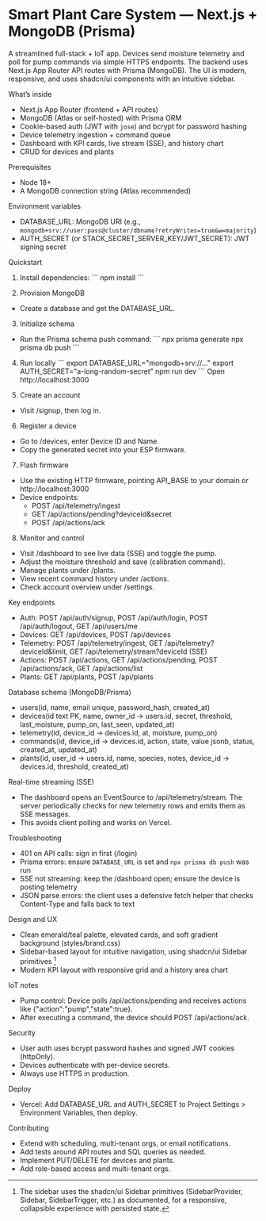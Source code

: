 # Smart Plant Care System — Next.js + MongoDB (Prisma)

A streamlined full-stack + IoT app. Devices send moisture telemetry and poll for pump commands via simple HTTPS endpoints. The backend uses Next.js App Router API routes with Prisma (MongoDB). The UI is modern, responsive, and uses shadcn/ui components with an intuitive sidebar.

What’s inside
- Next.js App Router (frontend + API routes)
- MongoDB (Atlas or self-hosted) with Prisma ORM
- Cookie-based auth (JWT with `jose`) and bcrypt for password hashing
- Device telemetry ingestion + command queue
- Dashboard with KPI cards, live stream (SSE), and history chart
- CRUD for devices and plants

Prerequisites
- Node 18+
- A MongoDB connection string (Atlas recommended)

Environment variables
- DATABASE_URL: MongoDB URI (e.g., `mongodb+srv://user:pass@cluster/dbname?retryWrites=true&w=majority`)
- AUTH_SECRET (or STACK_SECRET_SERVER_KEY/JWT_SECRET): JWT signing secret

Quickstart
1) Install dependencies:
\`\`\`
npm install
\`\`\`

2) Provision MongoDB
- Create a database and get the DATABASE_URL.

3) Initialize schema
- Run the Prisma schema push command:
\`\`\`
npx prisma generate
npx prisma db push
\`\`\`

4) Run locally
\`\`\`
export DATABASE_URL="mongodb+srv://..."
export AUTH_SECRET="a-long-random-secret"
npm run dev
\`\`\`
Open http://localhost:3000

5) Create an account
- Visit /signup, then log in.

6) Register a device
- Go to /devices, enter Device ID and Name.
- Copy the generated secret into your ESP firmware.

7) Flash firmware
- Use the existing HTTP firmware, pointing API_BASE to your domain or http://localhost:3000
- Device endpoints:
  - POST /api/telemetry/ingest
  - GET /api/actions/pending?deviceId&secret
  - POST /api/actions/ack

8) Monitor and control
- Visit /dashboard to see live data (SSE) and toggle the pump.
- Adjust the moisture threshold and save (calibration command).
- Manage plants under /plants.
- View recent command history under /actions.
- Check account overview under /settings.

Key endpoints
- Auth: POST /api/auth/signup, POST /api/auth/login, POST /api/auth/logout, GET /api/users/me
- Devices: GET /api/devices, POST /api/devices
- Telemetry: POST /api/telemetry/ingest, GET /api/telemetry?deviceId&limit, GET /api/telemetry/stream?deviceId (SSE)
- Actions: POST /api/actions, GET /api/actions/pending, POST /api/actions/ack, GET /api/actions/list
- Plants: GET /api/plants, POST /api/plants

Database schema (MongoDB/Prisma)
- users(id, name, email unique, password_hash, created_at)
- devices(id text PK, name, owner_id -> users.id, secret, threshold, last_moisture, pump_on, last_seen, updated_at)
- telemetry(id, device_id -> devices.id, at, moisture, pump_on)
- commands(id, device_id -> devices.id, action, state, value jsonb, status, created_at, updated_at)
- plants(id, user_id -> users.id, name, species, notes, device_id -> devices.id, threshold, created_at)

Real-time streaming (SSE)
- The dashboard opens an EventSource to /api/telemetry/stream. The server periodically checks for new telemetry rows and emits them as SSE messages.
- This avoids client polling and works on Vercel.

Troubleshooting
- 401 on API calls: sign in first (/login)
- Prisma errors: ensure `DATABASE_URL` is set and `npx prisma db push` was run
- SSE not streaming: keep the /dashboard open; ensure the device is posting telemetry
- JSON parse errors: the client uses a defensive fetch helper that checks Content-Type and falls back to text

Design and UX
- Clean emerald/teal palette, elevated cards, and soft gradient background (styles/brand.css)
- Sidebar-based layout for intuitive navigation, using shadcn/ui Sidebar primitives [^1]
- Modern KPI layout with responsive grid and a history area chart

IoT notes
- Pump control: Device polls /api/actions/pending and receives actions like {"action":"pump","state":true}.
- After executing a command, the device should POST /api/actions/ack.

Security
- User auth uses bcrypt password hashes and signed JWT cookies (httpOnly).
- Devices authenticate with per-device secrets.
- Always use HTTPS in production.

Deploy
- Vercel: Add DATABASE_URL and AUTH_SECRET to Project Settings > Environment Variables, then deploy.

Contributing
- Extend with scheduling, multi-tenant orgs, or email notifications.
- Add tests around API routes and SQL queries as needed.
- Implement PUT/DELETE for devices and plants.
- Add role-based access and multi-tenant orgs.

[^1]: The sidebar uses the shadcn/ui Sidebar primitives (SidebarProvider, Sidebar, SidebarTrigger, etc.) as documented, for a responsive, collapsible experience with persisted state.
[^2]: Expected errors should be modeled as return values/UI state, with error boundaries for unexpected exceptions (Next.js App Router Error Handling docs).
